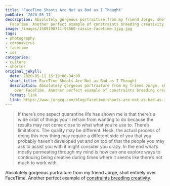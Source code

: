 ```yaml
---
title: 'FaceTime Shoots Are Not as Bad as I Thought'
pubDate: '2020-05-11'
description: Absolutely gorgeous portraiture from my friend Jorge, shot entirely over
  FaceTime. Another perfect example of constraints breeding creativity.
image: /images/1589198711-95660-cassie-facetime-1jpg.jpg
tags:
- photography
- coronavirus
- facetime
- ios
categories:
- culture
- shorter
original_jekyll:
  date: 2020-05-11 15:19:00-04:00
  short_title: FaceTime Shoots Are Not as Bad as I Thought
  description: Absolutely gorgeous portraiture from my friend Jorge, shot entirely
    over FaceTime. Another perfect example of constraints breeding creativity.
  format: link
  link: https://www.jorgeq.com/blog/facetime-shoots-are-not-as-bad-as-i-thought?utm_source=feedburner&utm_medium=feed&utm_campaign=Feed%253A+jorgequinterosphotoblog+%2528Jorge+Quinteros%2529
---
```


> If there’s one aspect quarantine life has shown me is that there’s a wide orbit of things you’ll refrain from wanting to do because the results may not come close to what what you’re use to. There’s limitations. The quality may be different. Heck, the actual process of doing this new thing may require a different side of you that you probably haven’t developed yet and on top of that the people you may ask to assist you with it might consider you crazy. In the end what’s mostly permeating through my mind is how can one explore ways to continuing being creative during times where it seems like there’s not much to work with.

Absolutely gorgeous portraiture from my friend Jorge, shot entirely over FaceTime. Another perfect example of [constraints breeding creativity](https://headrush.typepad.com/creating_passionate_users/2005/12/creativity_on_s.html).
